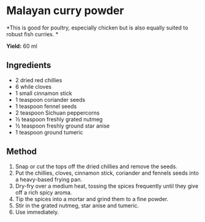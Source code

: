 # Malayan curry powder

*This is good for poultry, especially chicken but is also equally suited to robust fish curries. *

**Yield:** 60 ml

## Ingredients

- 2 dried red chillies
- 6 while cloves
- 1 small cinnamon stick
- 1 teaspoon coriander seeds
- 1 teaspoon fennel seeds
- 2 teaspoon Sichuan peppercorns
- ½ teaspoon freshly grated nutmeg
- ½ teaspoon freshly ground star anise
- 1 teaspoon ground tumeric

## Method
1. Snap or cut the tops off the dried chillies and remove the seeds.
1. Put the chillies, cloves, cinnamon stick, coriander and fennels seeds into a heavy-based frying pan.
1. Dry-fry over a medium heat, tossing the spices frequently until they give off a rich spicy aroma.
1. Tip the spices into a mortar and grind them to a fine powder.
1. Stir in the grated nutmeg, star anise and tumeric.
1. Use immediately.
